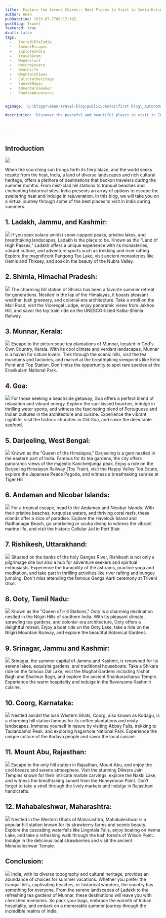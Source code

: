 ```yaml
---
title:  Explore the Serene Charms:: Best Places to Visit in India During Summers
author: Aman
pubDatetime: 2023-07-7T09:17:19Z
postSlug: Travel
featured: true
draft: false
tags:
  -   IncredibleIndia
  -   SummerEscapes
  -   ExploreIndia
  -   TravelGram
  -   Wanderlust
  -   NatureLovers
  -   BeachLife
  -   MountainViews
  -   CulturalHeritage
  -   SunsetMagic
  -   AdventureSeeker
  -   FoodieAdventures


ogImage: 'E:\blogpr\aman-travel-blog\public\photos\first blog\_Autonomous Wea 0.png'

description: 'Discover the peaceful and beautiful places to visit in India during the summer season. Escape the heat and explore serene destinations that offer a tranquil retreat. Experience the breathtaking beauty of these handpicked locations and create lasting memories. '



---
```

## Introduction

![](https://images.app.goo.gl/ZCMfYH6jt2Dc82kk9)

 When the scorching sun brings forth its fiery blaze, and the world seeks respite from the heat, India, a land of diverse landscapes and rich cultural heritage, offers a plethora of destinations that beckon travelers during the summer months. From mist-clad hill stations to tranquil beaches and enchanting historical sites, India presents an array of options to escape the sweltering heat and indulge in rejuvenation. In this blog, we will take you on a virtual journey through some of the best places to visit in India during summers.



## 1. Ladakh, Jammu, and Kashmir:
![](https://s01.sgp1.digitaloceanspaces.com/large/872942-85128-uhdkltzdjy-1521719156.jpg)
If you seek solace amidst snow-capped peaks, pristine lakes, and breathtaking landscapes, Ladakh is the place to be. Known as the "Land of High Passes," Ladakh offers a unique experience with its monasteries, vibrant culture, and adventure sports such as trekking and river rafting. Explore the magnificent Pangong Tso Lake, visit ancient monasteries like Hemis and Thiksey, and soak in the beauty of the Nubra Valley.

## 2. Shimla, Himachal Pradesh:
![](https://www.tripiwiki.com/images/places/uploads/Shimla17289.jpg)
The charming hill station of Shimla has been a favorite summer retreat for generations. Nestled in the lap of the Himalayas, it boasts pleasant weather, lush greenery, and colonial-era architecture. Take a stroll on the Mall Road, visit the Viceregal Lodge, enjoy panoramic views from Jakhoo Hill, and savor the toy train ride on the UNESCO-listed Kalka-Shimla Railway.

## 3. Munnar, Kerala:
![](https://www.keralatourism.org/images/microsites/munnar/idukki-kerala.jpg)
Escape to the picturesque tea plantations of Munnar, located in God's Own Country, Kerala. With its cool climate and verdant landscapes, Munnar is a haven for nature lovers. Trek through the scenic hills, visit the tea museums and factories, and marvel at the breathtaking viewpoints like Echo Point and Top Station. Don't miss the opportunity to spot rare species at the Eravikulam National Park.

## 4. Goa:
![](https://www.kayak.co.in/rimg/himg/61/89/b7/leonardo-2620257-101156480-681214.jpg?width=1366&height=768&crop=true)
For those seeking a beachside getaway, Goa offers a perfect blend of relaxation and vibrant energy. Explore the sun-kissed beaches, indulge in thrilling water sports, and witness the fascinating blend of Portuguese and Indian cultures in the architecture and cuisine. Experience the vibrant nightlife, visit the historic churches in Old Goa, and savor the delectable seafood.

## 5. Darjeeling, West Bengal:
![](https://www.shutterstock.com/image-photo/darjeeling-west-bengal-india-may-600w-1396753343.jpg)
Known as the "Queen of the Himalayas," Darjeeling is a gem nestled in the eastern part of India. Famous for its tea gardens, the city offers panoramic views of the majestic Kanchenjunga peak. Enjoy a ride on the Darjeeling Himalayan Railway (Toy Train), visit the Happy Valley Tea Estate, explore the Japanese Peace Pagoda, and witness a breathtaking sunrise at Tiger Hill.

## 6. Andaman and Nicobar Islands:
![](https://static.theprint.in/wp-content/uploads/2020/08/Untitled-design-2020-08-09T193331.340.jpg)
For a tropical escape, head to the Andaman and Nicobar Islands. With their pristine beaches, turquoise waters, and thriving coral reefs, these islands offer a slice of paradise. Explore the Havelock Island and Radhanagar Beach, go snorkeling or scuba diving to witness the vibrant marine life, and visit the historic Cellular Jail in Port Blair.

## 7. Rishikesh, Uttarakhand:
![](https://www.holidify.com/images/bgImages/RISHIKESH.jpg)
Situated on the banks of the holy Ganges River, Rishikesh is not only a pilgrimage site but also a hub for adventure seekers and spiritual enthusiasts. Experience the tranquility of the ashrams, practice yoga and meditation, and take part in thrilling activities like river rafting and bungee jumping. Don't miss attending the famous Ganga Aarti ceremony at Triveni Ghat.

## 8. Ooty, Tamil Nadu:
![](https://www.ghoomakard.com/wp-content/uploads/2021/06/ooty-1-min-1.jpg)
Known as the "Queen of Hill Stations," Ooty is a charming destination nestled in the Nilgiri Hills of southern India. With its pleasant climate, sprawling tea gardens, and colonial-era architecture, Ooty offers a delightful retreat. Enjoy a boat ride on the Ooty Lake, take a ride on the Nilgiri Mountain Railway, and explore the beautiful Botanical Gardens.

## 9. Srinagar, Jammu and Kashmir:
![](https://c.ndtvimg.com/2019-02/obvb8mpk_dal-lake-srinagar-jammu-and-kashmir-pti_625x300_09_February_19.jpg)
Srinagar, the summer capital of Jammu and Kashmir, is renowned for its serene lakes, exquisite gardens, and traditional houseboats. Take a Shikara ride on the famous Dal Lake, visit the Mughal Gardens including Nishat Bagh and Shalimar Bagh, and explore the ancient Shankaracharya Temple. Experience the warm hospitality and indulge in the flavorsome Kashmiri cuisine.

## 10. Coorg, Karnataka:
![](https://www.tourmyindia.com/blog//wp-content/uploads/2015/11/best-things-to-do-in-coorg.jpg)
Nestled amidst the lush Western Ghats, Coorg, also known as Kodagu, is a charming hill station famous for its coffee plantations and misty landscapes. Immerse yourself in nature by visiting Abbey Falls, trekking to Tadiandamol Peak, and exploring Nagarhole National Park. Experience the unique culture of the Kodava people and savor the local cuisine.

## 11. Mount Abu, Rajasthan:
![](https://www.hummingbirdresorts.com/assets/images/blog/blog6-1.jpg)
Escape to the only hill station in Rajasthan, Mount Abu, and enjoy the cool breeze and serene atmosphere. Visit the stunning Dilwara Jain Temples known for their intricate marble carvings, explore the Nakki Lake, and witness the breathtaking sunset from the Honeymoon Point. Don't forget to take a stroll through the lively markets and indulge in Rajasthani handicrafts.

## 12. Mahabaleshwar, Maharashtra:
![](https://www.holidify.com/images/bgImages/MAHABALESHWAR.jpg)
Nestled in the Western Ghats of Maharashtra, Mahabaleshwar is a popular hill station known for its strawberry farms and scenic beauty. Explore the cascading waterfalls like Lingmala Falls, enjoy boating on Venna Lake, and take a refreshing walk through the lush forests of Wilson Point. Indulge in the delicious local strawberries and visit the ancient Mahabaleshwar Temple.


## Conclusion:
![](https://data.org/wp-content/uploads/2023/05/India-Accelarator-Press-Release-1-1280x720.png)
India, with its diverse topography and cultural heritage, provides an abundance of choices for summer vacations. Whether you prefer the tranquil hills, captivating beaches, or historical wonders, the country has something for everyone. From the serene landscapes of Ladakh to the refreshing tea gardens of Munnar, these destinations will leave you with cherished memories. So pack your bags, embrace the warmth of Indian hospitality, and embark on a memorable summer journey through the incredible realms of India.
